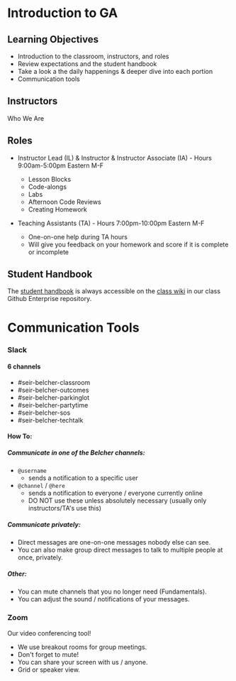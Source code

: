 # Introduction to GA

## Learning Objectives

- Introduction to the classroom, instructors, and roles
- Review expectations and the student handbook
- Take a look a the daily happenings & deeper dive into each portion
- Communication tools

## Instructors

Who We Are

## Roles

- Instructor Lead (IL) & Instructor & Instructor Associate (IA) - Hours 9:00am-5:00pm Eastern M-F
    - Lesson Blocks
    - Code-alongs
    - Labs
    - Afternoon Code Reviews
    - Creating Homework

- Teaching Assistants (TA) - Hours 7:00pm-10:00pm Eastern M-F
    - One-on-one help during TA hours
    - Will give you feedback on your homework and score if it is complete or incomplete

## Student Handbook

The [student handbook](../../../../../wiki/Student-Handbook) is always accessible on the [class wiki](../../../../../wiki) in our class Github Enterprise repository.

# Communication Tools

### Slack

#### 6 channels

- #seir-belcher-classroom
- #seir-belcher-outcomes
- #seir-belcher-parkinglot
- #seir-belcher-partytime
- #seir-belcher-sos
- #seir-belcher-techtalk

#### How To:

##### Communicate in one of the Belcher channels:

- `@username`
    - sends a notification to a specific user
- `@channel` / `@here`
    - sends a notification to everyone / everyone currently online
    - DO NOT use these unless absolutely necessary (usually only instructors/TA's use this)

##### Communicate privately:

- Direct messages are one-on-one messages nobody else can see.
- You can also make group direct messages to talk to multiple people at once, privately.

##### Other:
- You can mute channels that you no longer need (Fundamentals).
- You can adjust the sound / notifications of your messages.

### Zoom

Our video conferencing tool!

- We use breakout rooms for group meetings.
- Don't forget to mute!
- You can share your screen with us / anyone.
- Grid or speaker view.

